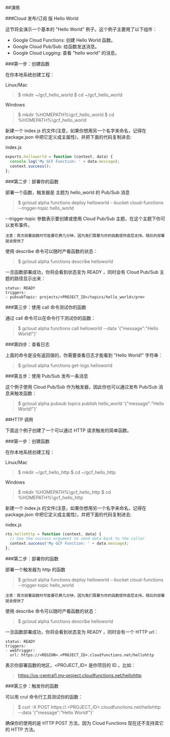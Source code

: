 ##演练

###Cloud 发布/订阅 版 Hello World

这节将会演示一个基本的 "Hello World" 例子。这个例子主要用了以下组件：

* Google Cloud Functions: 创建 Hello World 函数。
* Google Cloud Pub/Sub: 给函数发送消息。
* Google Cloud Logging: 查看 "hello world" 的消息。

###第一步：创建函数

在你本地系统创建工程：

Linux/Mac

>$ mkdir ~/gcf_hello_world
>$ cd ~/gcf_hello_world

Windows

>$ mkdir %HOMEPATH%\gcf_hello_world
>$ cd %HOMEPATH%\gcf_hello_world

新建一个 index.js 的文件(注意，如果你想用另一个名字来命名，记得在 package.json 中把它定义成主属性)，并把下面的代码复制进去:

index.js

```js
exports.helloworld = function (context, data) {
  console.log('My GCF Function: ' + data.message);
  context.success();
};
```

###第二步：部署你的函数

部署一个函数，触发器是 主题为 hello_world 的 Pub/Sub 消息

>$ gcloud alpha functions deploy helloworld --bucket cloud-functions --trigger-topic hello_world

--trigger-topic 参数表示要创建或使用 Cloud Pub/Sub 主题，在这个主题下你可以发布事件。

```
注意：首次部署函数时可能要花费几分钟，因为我们需要为你的函数提供底层支持。随后的部署就会很快了
```

使用 describe 命令可以随时产看函数的状态：

>$ gcloud alpha functions describe helloworld

一旦函数部署成功，你将会看到状态变为 READY ，同时会有 Cloud Pub/Sub 主题的路径显示出来：

```
status: READY
triggers:
- pubsubTopic: projects/<PROJECT_ID>/topics/hello_world</pre>
```

###第三步：使用 call 命令测试你的函数

通过 call 命令可以在命令行下测试你的函数：

> $ gcloud alpha functions call helloworld --data '{"message":"Hello World!"}'

###第四步：查看日志

上面的命令是没有返回值的，你需要查看日志才能看到 "Hello World!" 字符串：

>$ gcloud alpha functions get-logs helloworld

###第五步：使用 Pub/Sub 发布一条消息

这个例子使用 Cloud Pub/Sub 作为触发器，因此你也可以通过发布 Pub/Sub 消息来触发函数：

>$ gcloud alpha pubsub topics publish hello_world '{"message":"Hello World!"}'

##HTTP 调用

下面这个例子创建了一个可以通过 HTTP 请求触发的简单函数。

###第一步：创建函数

在你本地系统创建工程：

Linux/Mac

>$ mkdir ~/gcf_hello_http
>$ cd ~/gcf_hello_http

Windows

>$ mkdir %HOMEPATH%\gcf_hello_http
>$ cd %HOMEPATH%\gcf_hello_http

新建一个 index.js 的文件(注意，如果你想用另一个名字来命名，记得在 package.json 中把它定义成主属性)，并把下面的代码复制进去:

index.js

```js
rts.hellohttp = function (context, data) {
  // Use the success argument to send data back to the caller
  context.success('My GCF Function: ' + data.message);
};
```

###第二步：部署你的函数

部署一个触发器为 http 的函数

> $ gcloud alpha functions deploy helloworld --bucket cloud-functions --trigger-topic hello_world

```
注意：首次部署函数时可能要花费几分钟，因为我们需要为你的函数提供底层支持。随后的部署就会很快了
```

使用 describe 命令可以随时产看函数的状态：

>$ gcloud alpha functions describe helloworld

一旦函数部署成功，你将会看到状态变为 READY ，同时会有一个 HTTP url：

```
status: READY
triggers:
- webTrigger:
  url: https://<REGION>.<PROJECT_ID>.cloudfunctions.net/hellohttp
```

<REGION> 表示你部署函数的地区，<PROJECT_ID> 是你项目的 ID 。比如：

>https://us-central1.my-project.cloudfunctions.net/hellohttp

###第三步：触发你的函数

可以用 crul 命令行工具测试你的函数：

> $ curl -X POST https://<REGION>.<PROJECT_ID>.cloudfunctions.net/hellohttp \
  --data '{"message":"Hello World!"}'

确保你的使用的是 HTTP POST 方法，因为 Cloud Functions 现在还不支持其它的 HTTP 方法。

